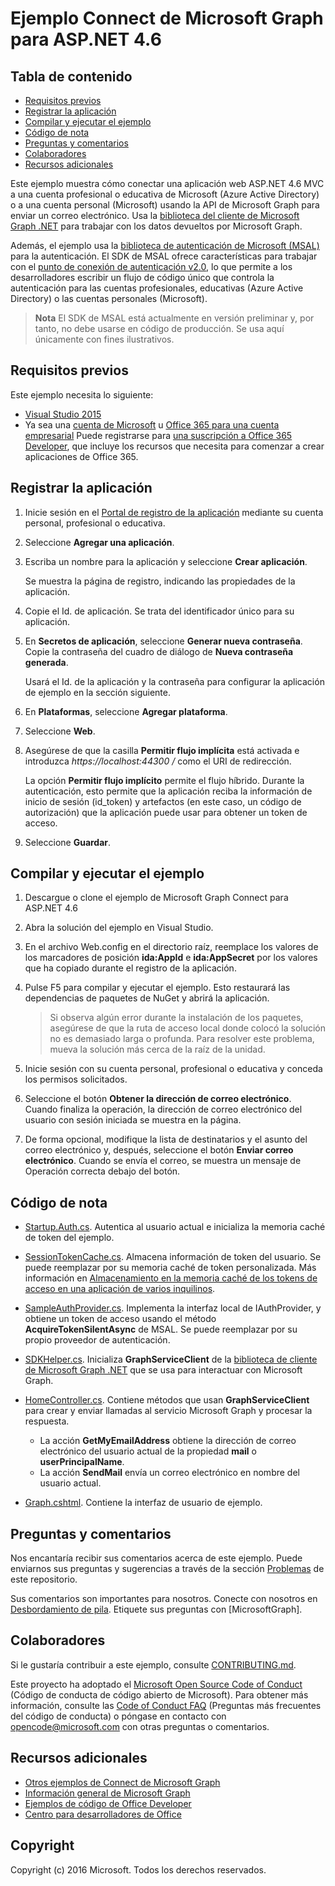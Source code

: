 # Ejemplo Connect de Microsoft Graph para ASP.NET 4.6

## Tabla de contenido

* [Requisitos previos](#requisitos-previos)
* [Registrar la aplicación](#registrar-la-aplicación)
* [Compilar y ejecutar el ejemplo](#compilar-y-ejecutar-el-ejemplo)
* [Código de nota](#código-de-nota)
* [Preguntas y comentarios](#preguntas-y-comentarios)
* [Colaboradores](#colaboradores)
* [Recursos adicionales](#recursos-adicionales)

Este ejemplo muestra cómo conectar una aplicación web ASP.NET 4.6 MVC a una cuenta profesional o educativa de Microsoft (Azure Active Directory) o a una cuenta personal (Microsoft) usando la API de Microsoft Graph para enviar un correo electrónico. Usa la [biblioteca del cliente de Microsoft Graph .NET](https://github.com/microsoftgraph/msgraph-sdk-dotnet) para trabajar con los datos devueltos por Microsoft Graph. 

Además, el ejemplo usa la [biblioteca de autenticación de Microsoft (MSAL)](https://www.nuget.org/packages/Microsoft.Identity.Client/) para la autenticación. El SDK de MSAL ofrece características para trabajar con el [punto de conexión de autenticación v2.0](https://azure.microsoft.com/en-us/documentation/articles/active-directory-appmodel-v2-overview), lo que permite a los desarrolladores escribir un flujo de código único que controla la autenticación para las cuentas profesionales, educativas (Azure Active Directory) o las cuentas personales (Microsoft).

 > **Nota** El SDK de MSAL está actualmente en versión preliminar y, por tanto, no debe usarse en código de producción. Se usa aquí únicamente con fines ilustrativos.

## Requisitos previos

Este ejemplo necesita lo siguiente:  

  * [Visual Studio 2015](https://www.visualstudio.com/en-us/downloads) 
  * Ya sea una [cuenta de Microsoft](https://www.outlook.com) u [Office 365 para una cuenta empresarial](https://msdn.microsoft.com/en-us/office/office365/howto/setup-development-environment#bk_Office365Account) Puede registrarse para [una suscripción a Office 365 Developer](https://msdn.microsoft.com/en-us/office/office365/howto/setup-development-environment#bk_Office365Account), que incluye los recursos que necesita para comenzar a crear aplicaciones de Office 365.

## Registrar la aplicación

1. Inicie sesión en el [Portal de registro de la aplicación](https://apps.dev.microsoft.com/) mediante su cuenta personal, profesional o educativa.

2. Seleccione **Agregar una aplicación**.

3. Escriba un nombre para la aplicación y seleccione **Crear aplicación**. 
    
   Se muestra la página de registro, indicando las propiedades de la aplicación.

4. Copie el Id. de aplicación. Se trata del identificador único para su aplicación. 

5. En **Secretos de aplicación**, seleccione **Generar nueva contraseña**. Copie la contraseña del cuadro de diálogo de **Nueva contraseña generada**.

   Usará el Id. de la aplicación y la contraseña para configurar la aplicación de ejemplo en la sección siguiente. 

6. En **Plataformas**, seleccione **Agregar plataforma**.

7. Seleccione **Web**.

8. Asegúrese de que la casilla **Permitir flujo implícita** está activada e introduzca *https://localhost:44300 /* como el URI de redirección. 

   La opción **Permitir flujo implícito** permite el flujo híbrido. Durante la autenticación, esto permite que la aplicación reciba la información de inicio de sesión (id_token) y artefactos (en este caso, un código de autorización) que la aplicación puede usar para obtener un token de acceso.

9. Seleccione **Guardar**.

## Compilar y ejecutar el ejemplo

1. Descargue o clone el ejemplo de Microsoft Graph Connect para ASP.NET 4.6

2. Abra la solución del ejemplo en Visual Studio.

3. En el archivo Web.config en el directorio raíz, reemplace los valores de los marcadores de posición **ida:AppId** e **ida:AppSecret** por los valores que ha copiado durante el registro de la aplicación.

4. Pulse F5 para compilar y ejecutar el ejemplo. Esto restaurará las dependencias de paquetes de NuGet y abrirá la aplicación.

   >Si observa algún error durante la instalación de los paquetes, asegúrese de que la ruta de acceso local donde colocó la solución no es demasiado larga o profunda. Para resolver este problema, mueva la solución más cerca de la raíz de la unidad.

5. Inicie sesión con su cuenta personal, profesional o educativa y conceda los permisos solicitados.

6. Seleccione el botón **Obtener la dirección de correo electrónico**. Cuando finaliza la operación, la dirección de correo electrónico del usuario con sesión iniciada se muestra en la página.

7. De forma opcional, modifique la lista de destinatarios y el asunto del correo electrónico y, después, seleccione el botón **Enviar correo electrónico**. Cuando se envía el correo, se muestra un mensaje de Operación correcta debajo del botón.

## Código de nota

- [Startup.Auth.cs](/Microsoft%20Graph%20SDK%20ASPNET%20Connect/Microsoft%20Graph%20SDK%20ASPNET%20Connect/App_Start/Startup.Auth.cs). Autentica al usuario actual e inicializa la memoria caché de token del ejemplo.

- [SessionTokenCache.cs](/Microsoft%20Graph%20SDK%20ASPNET%20Connect/Microsoft%20Graph%20SDK%20ASPNET%20Connect/TokenStorage/SessionTokenCache.cs). Almacena información de token del usuario. Se puede reemplazar por su memoria caché de token personalizada. Más información en [Almacenamiento en la memoria caché de los tokens de acceso en una aplicación de varios inquilinos](https://azure.microsoft.com/en-us/documentation/articles/guidance-multitenant-identity-token-cache/).

- [SampleAuthProvider.cs](/Microsoft%20Graph%20SDK%20ASPNET%20Connect/Microsoft%20Graph%20SDK%20ASPNET%20Connect/Helpers/SampleAuthProvider.cs). Implementa la interfaz local de IAuthProvider, y obtiene un token de acceso usando el método **AcquireTokenSilentAsync** de MSAL. Se puede reemplazar por su propio proveedor de autenticación. 

- [SDKHelper.cs](/Microsoft%20Graph%20SDK%20ASPNET%20Connect/Microsoft%20Graph%20SDK%20ASPNET%20Connect/Helpers/SDKHelper.cs). Inicializa **GraphServiceClient** de la [biblioteca de cliente de Microsoft Graph .NET](https://github.com/microsoftgraph/msgraph-sdk-dotnet) que se usa para interactuar con Microsoft Graph.

- [HomeController.cs](/Microsoft%20Graph%20SDK%20ASPNET%20Connect/Microsoft%20Graph%20SDK%20ASPNET%20Connect/Controllers/HomeController.cs). Contiene métodos que usan **GraphServiceClient** para crear y enviar llamadas al servicio Microsoft Graph y procesar la respuesta.
   - La acción **GetMyEmailAddress** obtiene la dirección de correo electrónico del usuario actual de la propiedad **mail** o **userPrincipalName**.
   - La acción **SendMail** envía un correo electrónico en nombre del usuario actual.

- [Graph.cshtml](/Microsoft%20Graph%20SDK%20ASPNET%20Connect/Microsoft%20Graph%20SDK%20ASPNET%20Connect/Views/Home/Graph.cshtml). Contiene la interfaz de usuario de ejemplo. 

## Preguntas y comentarios

Nos encantaría recibir sus comentarios acerca de este ejemplo. Puede enviarnos sus preguntas y sugerencias a través de la sección [Problemas](https://github.com/microsoftgraph/aspnet-connect-sample/issues) de este repositorio.

Sus comentarios son importantes para nosotros. Conecte con nosotros en [Desbordamiento de pila](http://stackoverflow.com/questions/tagged/microsoftgraph). Etiquete sus preguntas con [MicrosoftGraph].

## Colaboradores ##

Si le gustaría contribuir a este ejemplo, consulte [CONTRIBUTING.md](CONTRIBUTING.md).

Este proyecto ha adoptado el [Microsoft Open Source Code of Conduct](https://opensource.microsoft.com/codeofconduct/) (Código de conducta de código abierto de Microsoft). Para obtener más información, consulte las [Code of Conduct FAQ](https://opensource.microsoft.com/codeofconduct/faq/) (Preguntas más frecuentes del código de conducta) o póngase en contacto con [opencode@microsoft.com](mailto:opencode@microsoft.com) con otras preguntas o comentarios.

## Recursos adicionales

- [Otros ejemplos de Connect de Microsoft Graph](https://github.com/MicrosoftGraph?utf8=%E2%9C%93&query=-Connect)
- [Información general de Microsoft Graph](http://graph.microsoft.io)
- [Ejemplos de código de Office Developer](http://dev.office.com/code-samples)
- [Centro para desarrolladores de Office](http://dev.office.com/)

## Copyright
Copyright (c) 2016 Microsoft. Todos los derechos reservados.


